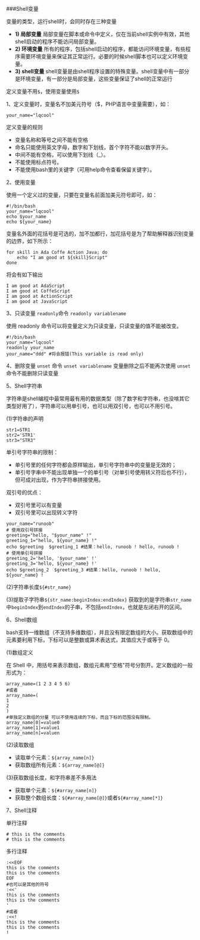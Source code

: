###Shell变量

变量的类型，运行shell时，会同时存在三种变量

- **1) 局部变量** 局部变量在脚本或命令中定义，仅在当前shell实例中有效，其他shell启动的程序不能访问局部变量。
- **2) 环境变量** 所有的程序，包括shell启动的程序，都能访问环境变量，有些程序需要环境变量来保证其正常运行。必要的时候shell脚本也可以定义环境变量。
- **3) shell变量** shell变量是由shell程序设置的特殊变量。shell变量中有一部分是环境变量，有一部分是局部变量，这些变量保证了shell的正常运行

定义变量不用`$`，使用变量使用​`$`

1、定义变量时，变量名不加美元符号（$，PHP语言中变量需要），如：

```shell
your_name="lqcool"
```

定义变量的规则

- 变量名称和等号之间不能有空格
- 命名只能使用英文字母，数字和下划线，首个字符不能以数字开头。
- 中间不能有空格，可以使用下划线（_）。
- 不能使用标点符号。
- 不能使用bash里的关键字（可用help命令查看保留关键字）。

2、使用变量

使用一个定义过的变量，只要在变量名前面加美元符号即可，如：

```shell
#!/bin/bash
your_name="lqcool"
echo $your_name
echo ${your_name}
```

变量名外面的花括号是可选的，加不加都行，加花括号是为了帮助解释器识别变量的边界，如下所示：

```shell
for skill in Ada Coffe Action Java; do
	echo "I am good at ${skill}Script"
done
```

将会有如下输出

```
I am good at AdaScript
I am good at CoffeScript
I am good at ActionScript
I am good at JavaScript
```

3、只读变量 `readonly`命令 `readonly variablename`

使用 readonly 命令可以将变量定义为只读变量，只读变量的值不能被改变。

```shell
#!/bin/bash
your_name="lqcool"
readonly your_name
your_name="ddd" #将会报错(This variable is read only)
```

4、删除变量 `unset` 命令 `unset variablename` 变量删除之后不能再次使用 `unset`命令不能删除只读变量

5、Shell字符串

字符串是shell编程中最常用最有用的数据类型（除了数字和字符串，也没啥其它类型好用了），字符串可以用单引号，也可以用双引号，也可以不用引号。

(1)字符串的声明

```shell
str1=STR1
str2='STR1'
str3="STR3"
```

单引号字符串的限制：

- 单引号里的任何字符都会原样输出，单引号字符串中的变量是无效的；
- 单引号字串中不能出现单独一个的单引号（对单引号使用转义符后也不行），但可成对出现，作为字符串拼接使用。

双引号的优点：

- 双引号里可以有变量
- 双引号里可以出现转义字符

```shell
your_name="runoob"
# 使用双引号拼接
greeting="hello, "$your_name" !"
greeting_1="hello, ${your_name} !"
echo $greeting  $greeting_1 #结果：hello, runoob ! hello, runoob !
# 使用单引号拼接
greeting_2='hello, '$your_name' !'
greeting_3='hello, ${your_name} !'
echo $greeting_2  $greeting_3 #结果：hello, runoob ! hello, ${your_name} !
```

(2)字符串长度`${#str_name}`

(3)提取子字符串`${str_name:beginIndex:endIndex}` 获取到的是字符串`str_name`中`beginIndex`到`endIndex`的子串，不包括`endIndex`，也就是左闭右开的区间。

6、Shell数组

bash支持一维数组（不支持多维数组），并且没有限定数组的大小。获取数组中的元素要利用下标，下标可以是整数或算术表达式，其值应大于或等于 0。

(1)数组定义

在 Shell 中，用括号来表示数组，数组元素用"空格"符号分割开。定义数组的一般形式为：

```shell
array_name=(1 2 3 4 5 6)
#或者
array_name=(
1
2
)
#单独定义数组的分量 可以不使用连续的下标，而且下标的范围没有限制。
array_name[0]=value0 
array_name[1]=value1
array_name[n]=valuen
```

(2)读取数组

- 读取单个元素：`${array_name[n]}`
- 获取数组所有元素：`${array_name[@]}`

(3)获取数组长度，和字符串差不多用法

- 获取单个元素：`${#array_name[n]}`
- 获取整个数组长度：`${#array_name[@]}`或者`${#array_name[*]}`

7、Shell注释

单行注释

```shell
# this is the comments
# this is the comments
```

多行注释

```shell
:<<EOF
this is the comments
this is the comments
EOF
#也可以是其他的符号
:<<'
this is the comments
this is the comments
'
#或者
:<<!
this is the comments
this is the comments
!
```

